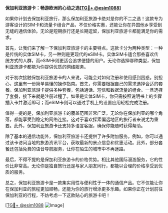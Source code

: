 **保加利亚旅游卡：畅游欧洲的心动之选[[TG💪+ @esim1088](https://t.me/s/esim1088)]**

如果你计划去保加利亚旅行，那么保加利亚旅游卡绝对是你的不二之选！这款专为游客设计的SIM卡和流量卡组合产品，不仅价格实惠，还能让你在异国他乡享受到无缝的通信体验。无论是短期旅行还是长期逗留，保加利亚旅游卡都能满足你的需求。

首先，让我们来了解一下保加利亚旅游卡的主要特点。这款卡分为两种类型：一种是传统的实体SIM卡，另一种则是更现代的eSIM卡。实体SIM卡适合那些喜欢传统方式的人群，而eSIM卡则更适合追求便捷的用户。无论你选择哪种类型，保加利亚旅游卡都能为你提供优质的网络服务。

对于初次接触保加利亚旅游卡的人来说，可能会对如何注册和使用感到困惑。别担心，这里有一份简单易懂的操作指南。首先，你需要根据自己的需求选择合适的套餐。保加利亚旅游卡提供多种套餐，包括通话、短信和数据流量的组合。一旦选择了套餐，接下来就是注册过程了。如果是实体SIM卡，你只需按照说明书上的步骤插入卡并激活即可；而eSIM卡则可以通过手机上的设置应用轻松完成注册。

值得一提的是，保加利亚旅游卡的覆盖范围非常广泛。无论你在保加利亚的哪个角落，都能享受到稳定的网络连接。这对于喜欢探索偏远地区的旅行者来说尤为重要。此外，保加利亚旅游卡还支持多语言客服，确保你能随时获得帮助。

除了基本的通信功能外，保加利亚旅游卡还提供了许多附加服务。例如，你可以通过该卡访问当地的旅游资讯平台，获取最新的景点信息和优惠活动。此外，部分套餐还包括免费的语音导航服务，让你在陌生的城市中不再迷路。

最后，不得不提的是保加利亚旅游卡的价格优势。相比其他国际漫游服务，它的性价比非常高。无论你是独自旅行还是与家人朋友同行，都能以合理的价格享受到优质的服务。

总之，保加利亚旅游卡是一款集实用性与便利性于一体的通信产品。它不仅能让你在保加利亚的旅程更加顺畅，还能为你的旅行增添更多乐趣。如果你正在计划前往保加利亚的行程，不妨考虑一下这款贴心的旅游卡吧！

[[TG💪+ @esim1088](https://t.me/s/esim1088) ![Image](https://i.postimg.cc/4NQfJmqS/Snipaste-2025-05-13-00-14-12.png)]
